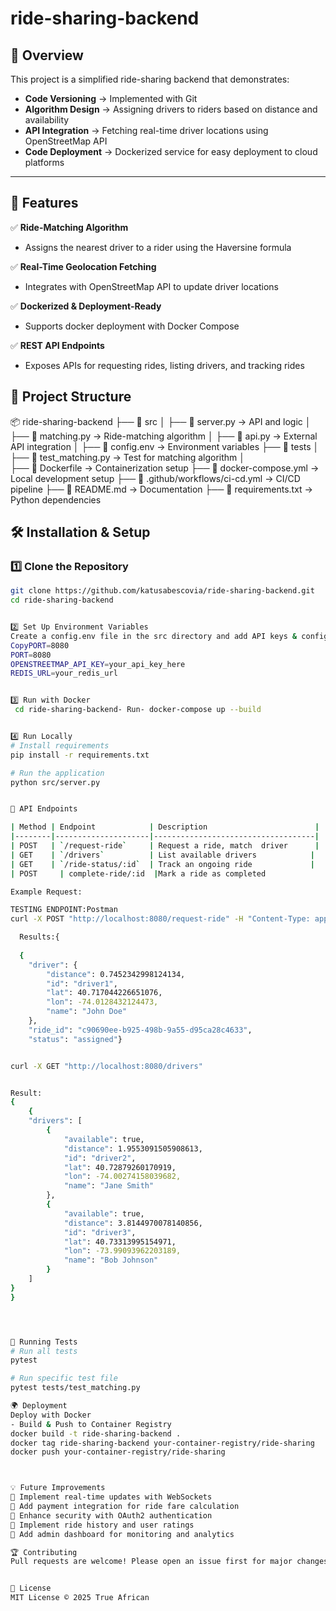 # ride-sharing-backend

## 📌 Overview
This project is a simplified ride-sharing backend that demonstrates:
- **Code Versioning** → Implemented with Git
- **Algorithm Design** → Assigning drivers to riders based on distance and availability
- **API Integration** → Fetching real-time driver locations using OpenStreetMap API
- **Code Deployment** → Dockerized service for easy deployment to cloud platforms
---

## 🚀 Features
✅ **Ride-Matching Algorithm**
- Assigns the nearest driver to a rider using the Haversine formula

✅ **Real-Time Geolocation Fetching**
- Integrates with OpenStreetMap API to update driver locations

✅ **Dockerized & Deployment-Ready**
- Supports docker deployment with Docker Compose

✅ **REST API Endpoints**
- Exposes APIs for requesting rides, listing drivers, and tracking rides


## 📂 Project Structure

📦 ride-sharing-backend
├── 📂 src
│   ├── 📄 server.py → API and logic
│   ├── 📄 matching.py → Ride-matching algorithm
│   ├── 📄 api.py → External API integration
│   ├── 📄 config.env → Environment variables
├── 📂 tests
│   ├── 📄 test_matching.py → Test for matching algorithm
│   
├── 📄 Dockerfile → Containerization setup
├── 📄 docker-compose.yml → Local development setup
├── 📄 .github/workflows/ci-cd.yml → CI/CD pipeline
├── 📄 README.md → Documentation
├── 📄 requirements.txt → Python dependencies


## 🛠️ Installation & Setup
### 1️⃣ Clone the Repository
```bash
git clone https://github.com/katusabescovia/ride-sharing-backend.git
cd ride-sharing-backend


2️⃣ Set Up Environment Variables
Create a config.env file in the src directory and add API keys & configs:
CopyPORT=8080
PORT=8080
OPENSTREETMAP_API_KEY=your_api_key_here
REDIS_URL=your_redis_url


3️⃣ Run with Docker
 cd ride-sharing-backend- Run- docker-compose up --build


4️⃣ Run Locally
# Install requirements
pip install -r requirements.txt

# Run the application
python src/server.py


🔌 API Endpoints

| Method | Endpoint            | Description                        |
|--------|---------------------|------------------------------------|
| POST   | `/request-ride`     | Request a ride, match  driver      |
| GET    | `/drivers`          | List available drivers            |
| GET    | `/ride-status/:id`  | Track an ongoing ride             |
| POST     | complete-ride/:id  |Mark a ride as completed

Example Request:

TESTING ENDPOINT:Postman
curl -X POST "http://localhost:8080/request-ride" -H "Content-Type: application/json" -d '{ "lat": 40.7128, "lon": -74.0060 }' 

  Results:{
  
  {
    "driver": {
        "distance": 0.7452342998124134,
        "id": "driver1",
        "lat": 40.717044226651076,
        "lon": -74.0128432124473,
        "name": "John Doe"
    },
    "ride_id": "c90690ee-b925-498b-9a55-d95ca28c4633",
    "status": "assigned"}


curl -X GET "http://localhost:8080/drivers"


Result:
{
    {
    "drivers": [
        {
            "available": true,
            "distance": 1.9553091505908613,
            "id": "driver2",
            "lat": 40.72879260170919,
            "lon": -74.00274158039682,
            "name": "Jane Smith"
        },
        {
            "available": true,
            "distance": 3.8144970078140856,
            "id": "driver3",
            "lat": 40.73313995154971,
            "lon": -73.99093962203189,
            "name": "Bob Johnson"
        }
    ]
}
}




🧪 Running Tests
# Run all tests
pytest

# Run specific test file
pytest tests/test_matching.py

🌍 Deployment
Deploy with Docker
- Build & Push to Container Registry
docker build -t ride-sharing-backend .
docker tag ride-sharing-backend your-container-registry/ride-sharing
docker push your-container-registry/ride-sharing



💡 Future Improvements
🔹 Implement real-time updates with WebSockets
🔹 Add payment integration for ride fare calculation
🔹 Enhance security with OAuth2 authentication
🔹 Implement ride history and user ratings
🔹 Add admin dashboard for monitoring and analytics

🏆 Contributing
Pull requests are welcome! Please open an issue first for major changes.


📜 License
MIT License © 2025 True African


